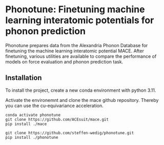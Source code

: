 # Phonotune: Finetuning machine learning interatomic potentials for phonon prediction
Phonotune prepares data from the Alexandria Phonon Database for finetuning the machine learning interatomic potential MACE.
After finetuning, various utilities are available to compare the performance of models on force evaluation and phonon prediction task.

## Installation

To install the project, create a new conda environment with python 3.11.

Activate the environemnt and clone the mace github repository. Thereby you can use the cu-equivariance acceleration.


```
conda activate phonotune
git clone https://github.com/ACEsuit/mace.git
pip install ./mace

git clone https://github.com/steffen-wedig/phonotune.git
pip install ./phonotune
```
